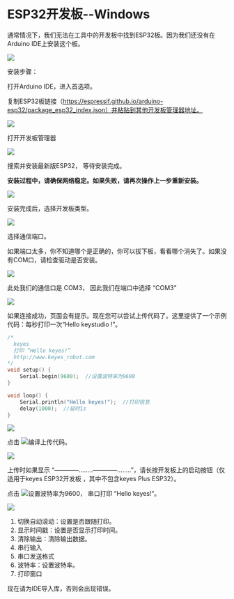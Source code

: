 # **ESP32开发板--Windows**

通常情况下，我们无法在工具中的开发板中找到ESP32板。因为我们还没有在Arduino IDE上安装这个板。

![](./media/4dd77d1fb0be43fb7d235c23d2f13039.png)

安装步骤：

打开Arduino IDE，进入首选项。

复制ESP32板链接（https://espressif.github.io/arduino-esp32/package_esp32_index.json）并粘贴到其他开发板管理器地址。

![](./media/ca069f8a7e731d48af9aeb0b023ee16a.png)

打开开发板管理器

![](./media/23acf08c209dbb3d32268d5ed740d31f.png)

搜索并安装最新版ESP32， 等待安装完成。

**安装过程中，请确保网络稳定。如果失败，请再次操作上一步重新安装。**

![](./media/f382602ecf5161f181ccde78ae750fff.png)

安装完成后，选择开发板类型。

![](./media/8a9fb69b6162eaabbb7a0b50ba1ba955.png)

选择通信端口。

如果端口太多，你不知道哪个是正确的，你可以拔下板，看看哪个消失了。如果没有COM口，请检查驱动是否安装。

![](./media/cc7b58c15299bf0ef8d74d32d9b6e280.jpg)



此处我们的通信口是 COM3， 因此我们在端口中选择 “COM3”

![](./media/1a2a053d2146464ffcf862c077e94738.png)

如果连接成功，页面会有提示。现在您可以尝试上传代码了。这里提供了一个示例代码：每秒打印一次“Hello keystudio !”。

```c
/*
  keyes 
  打印 “Hello keyes!”
  http://www.keyes_robot.com
*/
void setup() { 
    Serial.begin(9600);  //设置波特率为9600
}

void loop() { 
    Serial.println("Hello keyes!");  //打印信息
 	delay(1000);  //延时1s
}
```

![](./media/bcdc3a9b1259cd5bd2f6258f9384240f.png)

点击 ![](./media/d850ef08c2fd6b92e762108775094160.png)编译上传代码。

![](./media/11e6e317f03db274862d5fe4d72115d7.png)

上传时如果显示 “————……..————……..”，请长按开发板上的启动按钮（仅适用于keyes ESP32开发板 ，其中不包含keyes Plus ESP32）。

点击 ![](./media/3a7eab031e133625ebf71f4a0c573912.png)设置波特率为9600， 串口打印 “Hello keyes!”。

![](./media/9f99af8d374d355525a592340c3bba9e.png)

1. 切换自动滚动：设置是否跟随打印。
2. 显示时间戳：设置是否显示打印时间。
3. 清除输出：清除输出数据。
4. 串行输入
5. 串口发送格式
6. 波特率：设置波特率。
7. 打印窗口

现在请为IDE导入库，否则会出现错误。



